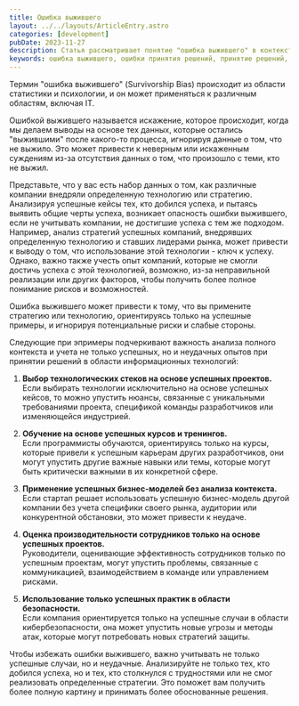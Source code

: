 ```yaml
---
title: Ошибка выжившего
layout: ../../layouts/ArticleEntry.astro
categories: [development]
pubDate: 2023-11-27
description: Статья рассматривает понятие "ошибка выжившего" в контексте информационных технологий (IT). Описывается, как это искажение может влиять на принятие решений, основанных только на успешных кейсах, и предоставляются примеры из сферы IT. В частности, подчеркивается важность анализа не только успешных, но и неудачных опытов для более обоснованных стратегических решений в IT.
keywords: ошибка выжившего, ошибки принятия решений, принятие решений, аспекты анализа данных, survivorship bias
---
```


Термин "ошибка выжившего" (Survivorship Bias) происходит из области статистики и психологии, и он может применяться к различным областям, включая IT.

Ошибкой выжившего называется искажение, которое происходит, когда мы делаем выводы на основе тех данных, которые остались "выжившими" после какого-то процесса, игнорируя данные о том, что не выжило. Это может привести к неверным или искаженным суждениям из-за отсутствия данных о том, что произошло с теми, кто не выжил.

Представьте, что у вас есть набор данных о том, как различные компании внедряли определенную технологию или стратегию. Анализируя успешные кейсы тех, кто добился успеха, и пытаясь выявить общие черты успеха, возникает опасность ошибки выжившего, если не учитывать компании, не достигшие успеха с тем же подходом. Например, анализ стратегий успешных компаний, внедрявших определенную технологию и ставших лидерами рынка, может привести к выводу о том, что использование этой технологии - ключ к успеху. Однако, важно также учесть опыт компаний, которые не смогли достичь успеха с этой технологией, возможно, из-за неправильной реализации или других факторов, чтобы получить более полное понимание рисков и возможностей.

Ошибка выжившего может привести к тому, что вы примените стратегию или технологию, ориентируясь только на успешные примеры, и игнорируя потенциальные риски и слабые стороны.

Следующие при эпримеры подчеркивают важность анализа полного контекста и учета не только успешных, но и неудачных опытов при принятии решений в области информационных технологий:

1. **Выбор технологических стеков на основе успешных проектов.**  
Если выбирать технологии исключительно на основе успешных кейсов, то можно упустить нюансы, связанные с уникальными требованиями проекта, спецификой команды разработчиков или изменяющейся индустрией.

2.  **Обучение на основе успешных курсов и тренингов.**  
Если программисты обучаются, ориентируясь только на курсы, которые привели к успешным карьерам других разработчиков, они могут упустить другие важные навыки или темы, которые могут быть критически важными в их конкретной сфере.

3. **Применение успешных бизнес-моделей без анализа контекста.**   
Если стартап решает использовать успешную бизнес-модель другой компании без учета специфики своего рынка, аудитории или конкурентной обстановки, это может привести к неудаче.

4. **Оценка производительности сотрудников только на основе успешных проектов.**  
Руководители, оценивающие эффективность сотрудников только по успешным проектам, могут упустить проблемы, связанные с коммуникацией, взаимодействием в команде или управлением рисками.

5. **Использование только успешных практик в области безопасности.**  
Если компания ориентируется только на успешные случаи в области кибербезопасности, она может упустить новые угрозы и методы атак, которые могут потребовать новых стратегий защиты.

Чтобы избежать ошибки выжившего, важно учитывать не только успешные случаи, но и неудачные. Анализируйте не только тех, кто добился успеха, но и тех, кто столкнулся с трудностями или не смог реализовать определенные стратегии. Это поможет вам получить более полную картину и принимать более обоснованные решения.